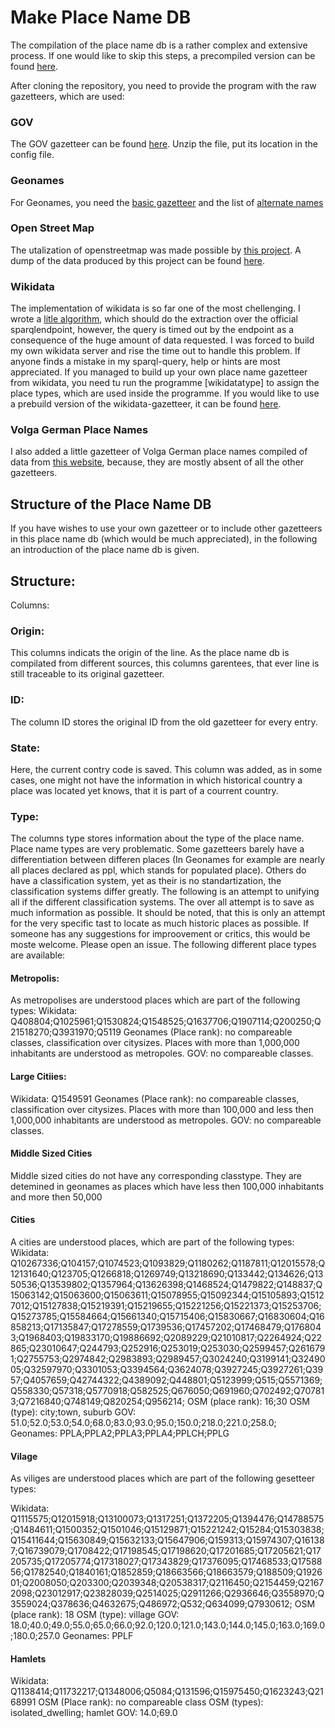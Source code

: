 # Make Place Name DB

The compilation of the place name db is a rather complex and extensive process. If one would like to skip this steps, a precompiled version can be found [here](www.urltocloud.com).

After cloning the repository, you need to provide the program with the raw gazetteers, which are used:

### GOV
The GOV gazetteer can be found [here](http://www.genealogy.net/gov/minigov/gov-data-names_current.zip). Unzip the file, put its location in the config file.

### Geonames
For Geonames, you need the [basic gazetteer](http://download.geonames.org/export/dump/allCountries.zip) and the list of [alternate names](http://download.geonames.org/export/dump/alternateNames.zip)

### Open Street Map
The utalization of openstreetmap was made possible by [this project](https://github.com/OSMNames/OSMNames). A dump of the data produced by this project can be found [here](https://github.com/geometalab/OSMNames/releases/download/v2.0/planet-latest_geonames.tsv.gz).

### Wikidata
The implementation of wikidata is so far one of the most chellenging. I wrote a [litle algorithm](), which should do the extraction over the official sparqlendpoint, however, the query is timed out by the endpoint as a consequence of the huge amount of data requested. I was forced to build my own wikidata server and rise the time out to handle this problem. If anyone finds a mistake in my sparql-query, help or hints are most appreciated. If you managed to build up your own place name gazetteer from wikidata, you need tu run the programme [wikidatatype] to assign the place types, which are used inside the programme. If you would like to use a prebuild version of the wikidata-gazetteer, it can be found [here]().

### Volga German Place Names
I also added a little gazetteer of Volga German place names compiled of data from [this website](https://www.google.com/maps/d/u/0/viewer?mid=1Sz-Sn4I1F-iqS2sNeeTPZ6-Jd8I&z=5&ll=44.713047094979764%2C45.57531150000011), because, they are mostly absent of all the other gazetteers. 

## Structure of the Place Name DB

If you have wishes to use your own gazetteer or to include other gazetteers in this place name db (which would be much appreciated), in the following an introduction of the place name db is given.

## Structure:

Columns:
### Origin: 
This columns indicats the origin of the line. As the place name db is compilated from different sources, this columns garentees, that ever line is still traceable to its original gazetteer. 
### ID:
The column ID stores the original ID from the old gazetteer for every entry.
### State:
Here, the current contry code is saved. This column was added, as in some cases, one might not have the information in which historical country a place was located yet knows, that it is part of a courrent country.
### Type:
The columns type stores information about the type of the place name. Place name types are very problematic. Some gazetteers barely have a differentiation between differen places (In Geonames for example are nearly all places declared as ppl, which stands for populated place). Others do have a classification system, yet as their is no standartization, the classification systems differ greatly. The following is an attempt to unifying all if the different classification systems. The over all attempt is to save as much information as possible. It should be noted, that this is only an attempt for the very specific tast to locate as much historic places as possible. If someone has any suggestions for improovement or critics, this would be moste welcome. Please open an issue. 
The following different place types are available:
#### Metropolis:
As metropolises are understood places which are part of the following types:
Wikidata: 
Q408804;Q1025961;Q1530824;Q1548525;Q1637706;Q1907114;Q200250;Q21518270;Q3931970;Q5119
Geonames (Place rank):  no compareable classes, classification over citysizes. Places with more than 1,000,000 inhabitants are understood as metropoles.
GOV: no compareable classes.
#### Large Citiies:
Wikidata: Q1549591
Geonames (Place rank):  no compareable classes, classification over citysizes. Places with more than 100,000 and less then 1,000,000 inhabitants are understood as metropoles.
GOV: no compareable classes.
#### Middle Sized Cities
Middle sized cities do not have any corresponding classtype. They are detemined in geonames as places which have less then 100,000 inhabitants and more then 50,000
#### Cities
A cities are understood places, which are part of the following types:
Wikidata:
Q10267336;Q104157;Q1074523;Q1093829;Q1180262;Q1187811;Q12015578;Q12131640;Q123705;Q1266818;Q1269749;Q13218690;Q133442;Q134626;Q1350536;Q13539802;Q1357964;Q13626398;Q1468524;Q1479822;Q148837;Q15063142;Q15063600;Q15063611;Q15078955;Q15092344;Q15105893;Q15127012;Q15127838;Q15219391;Q15219655;Q15221256;Q15221373;Q15253706;Q15273785;Q15584664;Q15661340;Q15715406;Q15830667;Q16830604;Q16858213;Q17135847;Q17278559;Q1739536;Q17457202;Q17468479;Q1768043;Q1968403;Q19833170;Q19886692;Q2089229;Q21010817;Q2264924;Q22865;Q23010647;Q244793;Q252916;Q253019;Q253030;Q2599457;Q2616791;Q2755753;Q2974842;Q2983893;Q2989457;Q3024240;Q3199141;Q3249005;Q32597970;Q3301053;Q3394564;Q3624078;Q3927245;Q3927261;Q3957;Q4057659;Q42744322;Q4389092;Q448801;Q5123999;Q515;Q5571369;Q558330;Q57318;Q5770918;Q582525;Q676050;Q691960;Q702492;Q707813;Q7216840;Q748149;Q820254;Q956214;
OSM (place rank): 16;30
OSM (type): city;town, suburb
GOV: 51.0;52.0;53.0;54.0;68.0;83.0;93.0;95.0;150.0;218.0;221.0;258.0;
Geonames: PPLA;PPLA2;PPLA3;PPLA4;PPLCH;PPLG

#### Vilage
As viliges are understood places which are part of the following gesetteer types:

Wikidata: Q1115575;Q12015918;Q13100073;Q1317251;Q1372205;Q1394476;Q14788575;Q1484611;Q1500352;Q1501046;Q15129871;Q15221242;Q15284;Q15303838;Q15411644;Q15630849;Q15632133;Q15647906;Q159313;Q15974307;Q161387;Q16739079;Q1708422;Q17198545;Q17198620;Q17201685;Q17205621;Q17205735;Q17205774;Q17318027;Q17343829;Q17376095;Q17468533;Q1758856;Q1782540;Q1840161;Q1852859;Q18663566;Q18663579;Q188509;Q192601;Q2008050;Q203300;Q2039348;Q20538317;Q2116450;Q2154459;Q21672098;Q23012917;Q23828039;Q2514025;Q2911266;Q2936646;Q3558970;Q3559024;Q378636;Q4632675;Q486972;Q532;Q634099;Q7930612; 
OSM (place rank):  18
OSM (type): village
GOV: 18.0;40.0;49.0;55.0;65.0;66.0;92.0;120.0;121.0;143.0;144.0;145.0;163.0;169.0;180.0;257.0
Geonames: PPLF

#### Hamlets

Wikidata:
Q1138414;Q11732217;Q1348006;Q5084;Q131596;Q15975450;Q1623243;Q2168991
OSM (Place rank): no compareable class
OSM (types): isolated_dwelling; hamlet
GOV: 14.0;69.0

